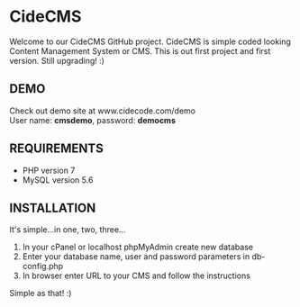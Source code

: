 <h1>CideCMS</h1>

<p>Welcome to our CideCMS GitHub project. CideCMS is simple coded looking Content Management System or CMS. This is out first project and first version. Still upgrading! :)<p>

<h2>DEMO</h2>
Check out demo site at www.cidecode.com/demo<br>
User name: <b>cmsdemo</b>, password: <b>democms</b>

<h2>REQUIREMENTS</h2>

<ul>
<li>PHP version 7</li>
<li>MySQL version 5.6</li>
</ul>

<h2>INSTALLATION</h2>
It's simple...in one, two, three...

1) In your cPanel or localhost phpMyAdmin create new database
2) Enter your database name, user and password parameters in db-config.php
3) In browser enter URL to your CMS and follow the instructions

Simple as that! :)
